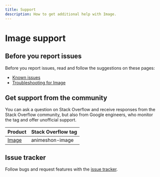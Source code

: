 ```yaml
---
title: Support
description: How to get additional help with Image.
---
```


# Image support

## Before you report issues

Before you report issues, read and follow the suggestions on these pages:

- [Known issues](/image/docs/issues)
- [Troubleshooting for Image](/image/docs/troubleshooting)

## Get support from the community

You can ask a question on Stack Overflow and receive responses from the Stack Overflow community, but also from Google engineers, who monitor the tag and offer unofficial support.

| Product | Stack Overflow tag |
| --- | --- |
| [Image](https://stackoverflow.com/questions/tagged/animeshon-image) | animeshon-image |

## Issue tracker

Follow bugs and request features with the [issue tracker](https://github.com/animeshon/issue-tracker/issues).
